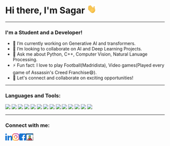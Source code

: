 # Hi there, I'm Sagar <img src="https://raw.githubusercontent.com/sagarmandiya/sagarmandiya/master/wave.gif" width="30px">

---
### I'm a Student and a Developer!

<!-- - 🔭 I’m currently working on a Deep Learning Project. -->
- 🌱 I’m currently working on Generative AI and transformers. 
- 👯 I’m looking to collaborate on AI and Deep Learning Projects. 
- 💬 Ask me about Python, C++, Computer Vision, Natural Lanuage Processing. 
- ⚡ Fun fact: I love to play Football(Madridista), Video games(Played every game of Assassin's Creed Franchise😄). 
- 🚀 Let's connect and collaborate on exciting opportunities!
<!-- - 🔍 Feel free to explore my GitHub for more projects and code samples.  -->
---
### Languages and Tools:

![](https://img.shields.io/badge/Code-Python-informational?style=flat&logo=python&logoColor=white&color=2bbc8a) 
![](https://img.shields.io/badge/Code-C++-informational?style=flat&logo=C&logoColor=white&color=2bbc8a) 
![](https://img.shields.io/badge/Code-HTML5-informational?style=flat&logo=html5&logoColor=white&color=2bbc8a) 
![](https://img.shields.io/badge/Code-CSS3-informational?style=flat&logo=CSS3&logoColor=white&color=2bbc8a) 
![](https://img.shields.io/badge/Code-Javascript-informational?style=flat&logo=javascript&logoColor=white&color=2bbc8a) 
![](https://img.shields.io/badge/Code-Bootstrap-informational?style=flat&logo=bootstrap&logoColor=white&color=2bbc8a) 
![](https://img.shields.io/badge/OS-Linux-informational?style=flat&logo=linux&logoColor=white&color=2bbc8a) 
![](https://img.shields.io/badge/Tools-TensorFlow-informational?style=flat&logo=tensorflow&logoColor=white&color=2bbc8a) 
![](https://img.shields.io/badge/Tools-PyTorch-informational?style=flat&logo=pytorch&logoColor=white&color=2bbc8a) 
![](https://img.shields.io/badge/Tools-Jupyter_Notebook-informational?style=flat&logo=jupyter&logoColor=white&color=2bbc8a) 
![](https://img.shields.io/badge/Tools-Git-informational?style=flat&logo=github&logoColor=white&color=2bbc8a) 
![](https://img.shields.io/badge/Tools-Docker-informational?style=flat&logo=docker&logoColor=white&color=2bbc8a) 
![](https://img.shields.io/badge/Database-SQL-informational?style=flat&logo=mysql&logoColor=white&color=2bbc8a) 
![](https://img.shields.io/badge/API-FastAPI-informational?style=flat&logo=fastapi&logoColor=white&color=2bbc8a) 

---

### Connect with me:

<!-- [<img align="left" alt="Sagar Mandiya | Twitter" width="22px" src="https://raw.githubusercontent.com/sagarmandiya/sagarmandiya/master/twitter.svg" />][twitter] -->
[<img align="left" alt="Sagar Mandiya | LinkedIn" width="22px" src="https://raw.githubusercontent.com/sagarmandiya/sagarmandiya/master/linkedin.svg" />][linkedin] 
[<img align="left" alt="Sagar Mandiya | Instagram" width="22px" src="https://raw.githubusercontent.com/sagarmandiya/sagarmandiya/master/instagram.svg" />][instagram] 
[<img align="left" alt="Sagar Mandiya | Facebook" width="22px" src="https://raw.githubusercontent.com/sagarmandiya/sagarmandiya/master/facebook.svg" />][facebook]
[<img align="left" alt="Sagar Mandiya | Facebook" width="22px" src="https://raw.githubusercontent.com/sagarmandiya/sagarmandiya/master/website.svg" />][blog]

[twitter]: https://twitter.com/sagar_mandiya
[instagram]: https://www.instagram.com/sagar_mandiya/
[linkedin]: https://www.linkedin.com/in/sagar-m-647a2b183
[facebook]: https://www.facebook.com/sagar.mandiya.5/
[Blog]: https://www.sagarmandiya.com/blog
